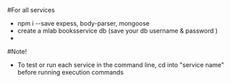 #For all services

- npm i --save expess, body-parser, mongoose
- create a mlab booksservice db (save your db username & password )
-

#Note!

- To test or run each service in the command line, cd into "service name" before running execution commands
